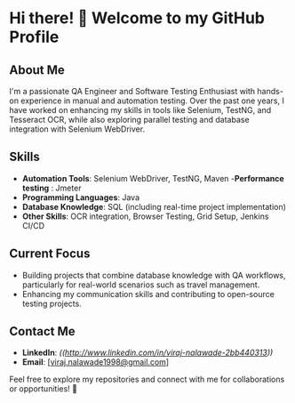 # Hi there! 👋 Welcome to my GitHub Profile  

## About Me  
I'm a passionate QA Engineer and Software Testing Enthusiast with hands-on experience in manual and automation testing. Over the past one years, 
I have worked on enhancing my skills in tools like Selenium, TestNG, and Tesseract OCR, while also exploring parallel testing and database integration with Selenium WebDriver.  

## Skills  
- **Automation Tools**: Selenium WebDriver, TestNG, Maven
-**Performance testing** : Jmeter
- **Programming Languages**: Java  
- **Database Knowledge**: SQL (including real-time project implementation)  
- **Other Skills**: OCR integration, Browser Testing, Grid Setup, Jenkins CI/CD  

## Current Focus  
- Building projects that combine database knowledge with QA workflows, particularly for real-world scenarios such as travel management.  
- Enhancing my communication skills and contributing to open-source testing projects.  

## Contact Me  
- **LinkedIn**: *((http://www.linkedin.com/in/viraj-nalawade-2bb440313))*  
- **Email**: [viraj.nalawade1998@gmail.com]  

Feel free to explore my repositories and connect with me for collaborations or opportunities! 🚀  
